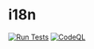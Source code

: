 # i18n
[![Run Tests](https://github.com/bos-hieu/i18n/actions/workflows/go.yml/badge.svg)](https://github.com/bos-hieu/i18n/actions/workflows/go.yml)
[![CodeQL](https://github.com/bos-hieu/i18n/actions/workflows/codeql-analysis.yml/badge.svg)](https://github.com/bos-hieu/i18n/actions/workflows/codeql-analysis.yml)